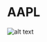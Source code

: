# AAPL
![alt text](https://github.com/[Raed124]/[AAPL]/blob/[branch]/AAPL_Architecture.png?raw=true)
